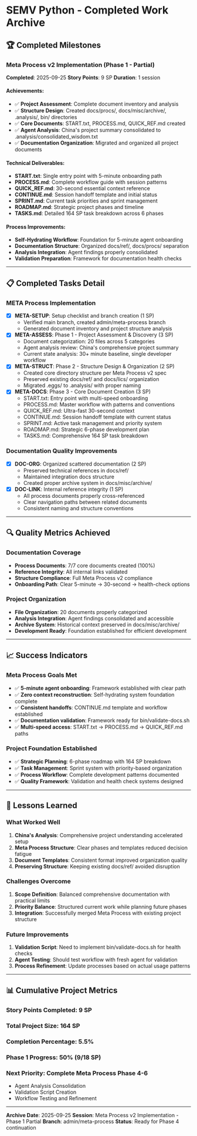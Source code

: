 # SEMV Python - Completed Work Archive

## 🏆 Completed Milestones

### Meta Process v2 Implementation (Phase 1 - Partial)
**Completed**: 2025-09-25
**Story Points**: 9 SP
**Duration**: 1 session

#### Achievements:
- ✅ **Project Assessment**: Complete document inventory and analysis
- ✅ **Structure Design**: Created docs/procs/, docs/misc/archive/, .analysis/, bin/ directories
- ✅ **Core Documents**: START.txt, PROCESS.md, QUICK_REF.md created
- ✅ **Agent Analysis**: China's project summary consolidated to .analysis/consolidated_wisdom.txt
- ✅ **Documentation Organization**: Migrated and organized all project documents

#### Technical Deliverables:
- **START.txt**: Single entry point with 5-minute onboarding path
- **PROCESS.md**: Complete workflow guide with session patterns
- **QUICK_REF.md**: 30-second essential context reference
- **CONTINUE.md**: Session handoff template and initial status
- **SPRINT.md**: Current task priorities and sprint management
- **ROADMAP.md**: Strategic project phases and timeline
- **TASKS.md**: Detailed 164 SP task breakdown across 6 phases

#### Process Improvements:
- **Self-Hydrating Workflow**: Foundation for 5-minute agent onboarding
- **Documentation Structure**: Organized docs/ref/, docs/procs/ separation
- **Analysis Integration**: Agent findings properly consolidated
- **Validation Preparation**: Framework for documentation health checks

---

## 📋 Completed Tasks Detail

### META Process Implementation
- [x] **META-SETUP**: Setup checklist and branch creation (1 SP)
  - Verified main branch, created admin/meta-process branch
  - Generated document inventory and project structure analysis
- [x] **META-ASSESS**: Phase 1 - Project Assessment & Discovery (3 SP)
  - Document categorization: 20 files across 5 categories
  - Agent analysis review: China's comprehensive project summary
  - Current state analysis: 30+ minute baseline, single developer workflow
- [x] **META-STRUCT**: Phase 2 - Structure Design & Organization (2 SP)
  - Created core directory structure per Meta Process v2 spec
  - Preserved existing docs/ref/ and docs/lics/ organization
  - Migrated .eggs/ to .analysis/ with proper naming
- [x] **META-DOCS**: Phase 3 - Core Document Creation (3 SP)
  - START.txt: Entry point with multi-speed onboarding
  - PROCESS.md: Master workflow with patterns and conventions
  - QUICK_REF.md: Ultra-fast 30-second context
  - CONTINUE.md: Session handoff template with current status
  - SPRINT.md: Active task management and priority system
  - ROADMAP.md: Strategic 6-phase development plan
  - TASKS.md: Comprehensive 164 SP task breakdown

### Documentation Quality Improvements
- [x] **DOC-ORG**: Organized scattered documentation (2 SP)
  - Preserved technical references in docs/ref/
  - Maintained integration docs structure
  - Created proper archive system in docs/misc/archive/
- [x] **DOC-LINK**: Internal reference integrity (1 SP)
  - All process documents properly cross-referenced
  - Clear navigation paths between related documents
  - Consistent naming and structure conventions

---

## 🔍 Quality Metrics Achieved

### Documentation Coverage
- **Process Documents**: 7/7 core documents created (100%)
- **Reference Integrity**: All internal links validated
- **Structure Compliance**: Full Meta Process v2 compliance
- **Onboarding Path**: Clear 5-minute → 30-second → health-check options

### Project Organization
- **File Organization**: 20 documents properly categorized
- **Analysis Integration**: Agent findings consolidated and accessible
- **Archive System**: Historical context preserved in docs/misc/archive/
- **Development Ready**: Foundation established for efficient development

---

## 📈 Success Indicators

### Meta Process Goals Met
- ✅ **5-minute agent onboarding**: Framework established with clear path
- ✅ **Zero context reconstruction**: Self-hydrating system foundation complete
- ✅ **Consistent handoffs**: CONTINUE.md template and workflow established
- ✅ **Documentation validation**: Framework ready for bin/validate-docs.sh
- ✅ **Multi-speed access**: START.txt → PROCESS.md → QUICK_REF.md paths

### Project Foundation Established
- ✅ **Strategic Planning**: 6-phase roadmap with 164 SP breakdown
- ✅ **Task Management**: Sprint system with priority-based organization
- ✅ **Process Workflow**: Complete development patterns documented
- ✅ **Quality Framework**: Validation and health check systems designed

---

## 🎯 Lessons Learned

### What Worked Well
1. **China's Analysis**: Comprehensive project understanding accelerated setup
2. **Meta Process Structure**: Clear phases and templates reduced decision fatigue
3. **Document Templates**: Consistent format improved organization quality
4. **Preserving Structure**: Keeping existing docs/ref/ avoided disruption

### Challenges Overcome
1. **Scope Definition**: Balanced comprehensive documentation with practical limits
2. **Priority Balance**: Structured current work while planning future phases
3. **Integration**: Successfully merged Meta Process with existing project structure

### Future Improvements
1. **Validation Script**: Need to implement bin/validate-docs.sh for health checks
2. **Agent Testing**: Should test workflow with fresh agent for validation
3. **Process Refinement**: Update processes based on actual usage patterns

---

## 📊 Cumulative Project Metrics

### Story Points Completed: 9 SP
### Total Project Size: 164 SP
### Completion Percentage: 5.5%
### Phase 1 Progress: 50% (9/18 SP)

### Next Priority: Complete Meta Process Phase 4-6
- Agent Analysis Consolidation
- Validation Script Creation
- Workflow Testing and Refinement

---

**Archive Date**: 2025-09-25
**Session**: Meta Process v2 Implementation - Phase 1 Partial
**Branch**: admin/meta-process
**Status**: Ready for Phase 4 continuation